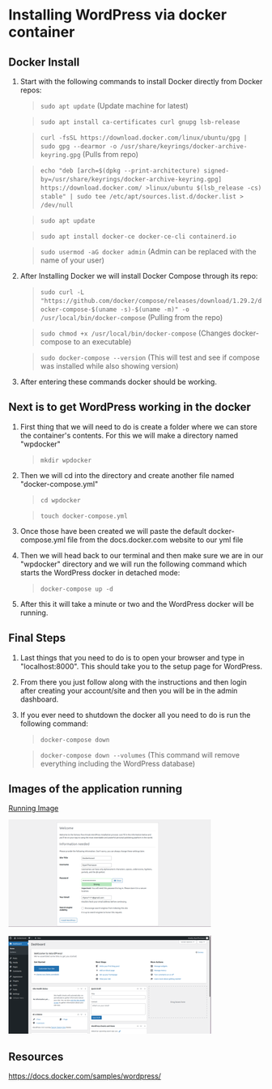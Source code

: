 # Installing WordPress via docker container

## Docker Install

1. Start with the following commands to install Docker directly from Docker repos:
    >```sudo apt update``` (Update machine for latest)

    >```sudo apt install ca-certificates curl gnupg lsb-release```

    >```curl -fsSL https://download.docker.com/linux/ubuntu/gpg | sudo gpg --dearmor -o /usr/share/keyrings/docker-archive-keyring.gpg``` (Pulls from repo)

    >```echo "deb [arch=$(dpkg --print-architecture) signed-by=/usr/share/keyrings/docker-archive-keyring.gpg] https://download.docker.com/ >linux/ubuntu $(lsb_release -cs) stable" | sudo tee /etc/apt/sources.list.d/docker.list > /dev/null```

    >```sudo apt update```

    >```sudo apt install docker-ce docker-ce-cli containerd.io```

    >```sudo usermod -aG docker admin``` (Admin can be replaced with the name of your user)

2. After Installing Docker we will install Docker Compose through its repo:
    > ```sudo curl -L "https://github.com/docker/compose/releases/download/1.29.2/docker-compose-$(uname -s)-$(uname -m)" -o /usr/local/bin/docker-compose``` (Pulling from the repo)

    >```sudo chmod +x /usr/local/bin/docker-compose``` (Changes docker-compose to an executable)


    >```sudo docker-compose --version``` (This will test and see if compose was installed while also showing version)

3. After entering these commands docker should be working.

## Next is to get WordPress working in the docker

1. First thing that we will need to do is create a folder where we can store the container's contents. For this we will make a directory named "wpdocker"
    >```mkdir wpdocker```

2. Then we will cd into the directory and create another file named "docker-compose.yml"
    >```cd wpdocker```

    >```touch docker-compose.yml```

3. Once those have been created we will paste the default docker-compose.yml file from the docs.docker.com website to our yml file

4. Then we will head back to our terminal and then make sure we are in our "wpdocker" directory and we will run the following command which starts the WordPress docker in detached mode:
    >```docker-compose up -d```

5. After this it will take a minute or two and the WordPress docker will be running.

## Final Steps 

1. Last things that you need to do is to open your browser and type in "localhost:8000". This should take you to the setup page for WordPress.

2. From there you just follow along with the instructions and then login after creating your account/site and then you will be in the admin dashboard.

3. If you ever need to shutdown the docker all you need to do is run the following command:
    >```docker-compose down```

    >```docker-compose down --volumes``` (This command will remove everything including the WordPress database)

## Images of the application running

[Running Image](./_images/RunningInDocker.png)

![Initial Login](./_images/InitialLogin.png)

![Admin Dashboard](./_images/AdminDashboard.png)

## Resources

https://docs.docker.com/samples/wordpress/

